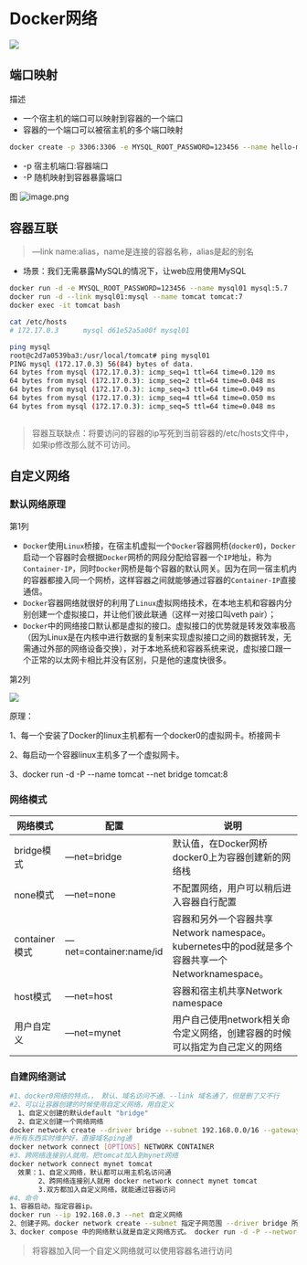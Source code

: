 # Docker网络

![](https://notes-pic-cjs.oss-cn-chengdu.aliyuncs.com/obsidian/image_UlHRbGCYQO.png)

## 端口映射

描述

-   一个宿主机的端口可以映射到容器的一个端口
-   容器的一个端口可以被宿主机的多个端口映射

```bash
docker create -p 3306:3306 -e MYSQL_ROOT_PASSWORD=123456 --name hello-mysql mysql:5.7
```

-   \-p  宿主机端口:容器端口
-   \-P   随机映射到容器暴露端口

图
![image.png](https://notes-pic-cjs.oss-cn-chengdu.aliyuncs.com/obsidian/20230611024306.png)

## 容器互联

> —link name:alias，name是连接的容器名称，alias是起的别名

-   场景：我们无需暴露MySQL的情况下，让web应用使用MySQL

```bash
docker run -d -e MYSQL_ROOT_PASSWORD=123456 --name mysql01 mysql:5.7 
docker run -d --link mysql01:mysql --name tomcat tomcat:7 
docker exec -it tomcat bash 

cat /etc/hosts 
# 172.17.0.3      mysql d61e52a5a00f mysql01

ping mysql
root@c2d7a0539ba3:/usr/local/tomcat# ping mysql01
PING mysql (172.17.0.3) 56(84) bytes of data.
64 bytes from mysql (172.17.0.3): icmp_seq=1 ttl=64 time=0.120 ms
64 bytes from mysql (172.17.0.3): icmp_seq=2 ttl=64 time=0.048 ms
64 bytes from mysql (172.17.0.3): icmp_seq=3 ttl=64 time=0.049 ms
64 bytes from mysql (172.17.0.3): icmp_seq=4 ttl=64 time=0.050 ms
64 bytes from mysql (172.17.0.3): icmp_seq=5 ttl=64 time=0.048 ms



```

> 容器互联缺点：将要访问的容器的ip写死到当前容器的/etc/hosts文件中，如果ip修改那么就不可访问。

## 自定义网络

### 默认网络原理

第1列

-   `Docker`使用`Linux`桥接，在宿主机虚拟一个`Docker`容器网桥(`docker0`)，`Docker`启动一个容器时会根据`Docker`网桥的网段分配给容器一个`IP`地址，称为`Container-IP`，同时`Docker`网桥是每个容器的默认网关。因为在同一宿主机内的容器都接入同一个网桥，这样容器之间就能够通过容器的`Container-IP`直接通信。
-   `Docker`容器网络就很好的利用了`Linux`虚拟网络技术，在本地主机和容器内分别创建一个虚拟接口，并让他们彼此联通（这样一对接口叫veth pair）；
-   `Docker`中的网络接口默认都是虚拟的接口。虚拟接口的优势就是转发效率极高（因为Linux是在内核中进行数据的复制来实现虚拟接口之间的数据转发，无需通过外部的网络设备交换），对于本地系统和容器系统来说，虚拟接口跟一个正常的以太网卡相比并没有区别，只是他的速度快很多。

第2列

![](https://notes-pic-cjs.oss-cn-chengdu.aliyuncs.com/obsidian/image_vxv-hhOWrm.png)

原理：

1、每一个安装了Docker的linux主机都有一个docker0的虚拟网卡。桥接网卡

2、每启动一个容器linux主机多了一个虚拟网卡。

3、docker run -d -P --name tomcat --net bridge tomcat:8

### 网络模式

| 网络模式        | 配置                     | 说明                                                                      |
| ----------- | ---------------------- | ----------------------------------------------------------------------- |
| bridge模式    | —net=bridge            | 默认值，在Docker网桥docker0上为容器创建新的网络栈                                         |
| none模式      | —net=none              | 不配置网络，用户可以稍后进入容器自行配置                                                    |
| container模式 | —net=container:name/id | 容器和另外一个容器共享Network namespace。kubernetes中的pod就是多个容器共享一个Networknamespace。 |
| host模式      | —net=host              | 容器和宿主机共享Network namespace                                               |
| 用户自定义       | —net=mynet             | 用户自己使用network相关命令定义网络，创建容器的时候可以指定为自己定义的网络                               |

### 自建网络测试

```bash
#1、docker0网络的特点。， 默认、域名访问不通、--link 域名通了，但是删了又不行 
#2、可以让容器创建的时候使用自定义网络，用自定义 
  1、自定义创建的默认default "bridge" 
  2、自定义创建一个网络网络 
docker network create --driver bridge --subnet 192.168.0.0/16 --gateway 192.168.0.1 mynet 
#所有东西实时维护好，直接域名ping通 
docker network connect [OPTIONS] NETWORK CONTAINER 
#3、跨网络连接别人就用。把tomcat加入到mynet网络 
docker network connect mynet tomcat 
  效果：1、自定义网络，默认都可以用主机名访问通 
       2、跨网络连接别人就用 docker network connect mynet tomcat 
       3.双方都加入自定义网络，就能通过容器访问
#4、命令 
1、容器启动，指定容器ip。 
docker run --ip 192.168.0.3 --net 自定义网络
2、创建子网。docker network create --subnet 指定子网范围 --driver bridge 所有东西实时 维护好，直接域名ping通 
3、docker compose 中的网络默认就是自定义网络方式。 docker run -d -P --network 自定义网络名(提前创建)

```

> 将容器加入同一个自定义网络就可以使用容器名进行访问
